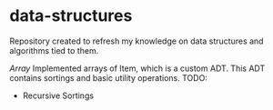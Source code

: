 # data-structures
Repository created to refresh my knowledge on data structures and algorithms tied to them.

*Array*
Implemented arrays of Item, which is a custom ADT.
This ADT contains sortings and basic utility operations.
TODO:
- Recursive Sortings